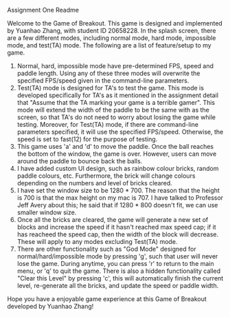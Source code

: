 Assignment One Readme

Welcome to the Game of Breakout. This game is designed and implemented by Yuanhao Zhang, with student ID 20658228.
In the splash screen, there are a few different modes, including normal mode, hard mode, impossible mode, and test(TA) mode.
The following are a list of feature/setup to my game.

1. Normal, hard, impossible mode have pre-determined FPS, speed and paddle length. Using any of these three modes will overwrite the specified FPS/speed given in the command-line parameters.
2. Test(TA) mode is designed for TA's to test the game. This mode is developed specifically for TA's as it mentioned in the assignment detail that "Assume that the TA marking your game is a terrible gamer". This mode will extend the width of the paddle to be the same with as the screen, so that TA's do not need to worry about losing the game while testing. Moreover, for Test(TA) mode, if there are command-line parameters specified, it will use the specified FPS/speed. Otherwise, the speed is set to fast(12) for the purpose of testing.
3. This game uses 'a' and 'd' to move the paddle. Once the ball reaches the bottom of the window, the game is over. However, users can move around the paddle to bounce back the balls.
4. I have added custom UI design, such as rainbow colour bricks, random paddle colours, etc. Furthermore, the brick will change colours depending on the numbers and level of bricks cleared.
5. I have set the window size to be 1280 * 700. The reason that the height is 700 is that the max height on my mac is 707. I have talked to Professor Jeff Avery about this; he said that if 1280 * 800 doesn't fit, we can use smaller window size.
6. Once all the bricks are cleared, the game will generate a new set of blocks and increase the speed if it hasn't reached max speed cap; if it has reacheed the speed cap, then the width of the block will decrease. These will apply to any modes excluding Test(TA) mode.
7. There are other functionality such as "God Mode" designed for normal/hard/impossible mode by pressing 'g', such that user will never lose the game. During anytime, you can press 'r' to return to the main menu, or 'q' to quit the game. There is also a hidden functionality called "Clear this Level" by pressing 'c', this will automatically finish the current level, re-generate all the bricks, and update the speed or paddle width.

Hope you have a enjoyable game experience at this Game of Breakout developed by Yuanhao Zhang!